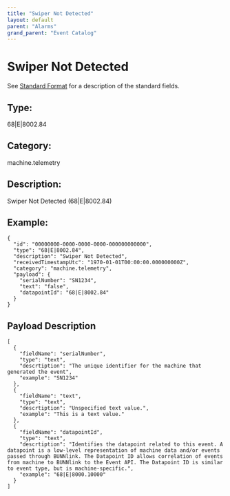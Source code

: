 ```yaml
---
title: "Swiper Not Detected"
layout: default
parent: "Alarms"
grand_parent: "Event Catalog"
---
```


# Swiper Not Detected

See [Standard Format](/event-subscriptions/event-format) for a description of the standard fields.

## Type:

68\|E\|8002.84

## Category:

machine.telemetry

## Description: 

Swiper Not Detected (68\|E\|8002.84)

## Example:

```
{
  "id": "00000000-0000-0000-0000-000000000000",
  "type": "68|E|8002.84",
  "description": "Swiper Not Detected",
  "receivedTimestampUtc": "1970-01-01T00:00:00.000000000Z",
  "category": "machine.telemetry",
  "payload": {
    "serialNumber": "SN1234",
    "text": "false",
    "datapointId": "68|E|8002.84"
  }
}
```

## Payload Description

```
[
  {
    "fieldName": "serialNumber",
    "type": "text",
    "descrtiption": "The unique identifier for the machine that generated the event",
    "example": "SN1234"
  },
  {
    "fieldName": "text",
    "type": "text",
    "descrtiption": "Unspecified text value.",
    "example": "This is a text value."
  },
  {
    "fieldName": "datapointId",
    "type": "text",
    "descrtiption": "Identifies the datapoint related to this event. A datapoint is a low-level representation of machine data and/or events passed through BUNNlink. The Datapoint ID allows correlation of events from machine to BUNNlink to the Event API. The Datapoint ID is similar to event type, but is machine-specific.",
    "example": "68|E|8000.10000"
  }
]
```

